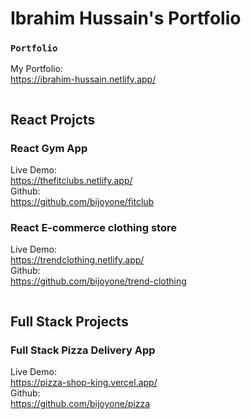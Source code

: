 # Ibrahim Hussain's Portfolio

### `Portfolio`

My Portfolio: <br /> https://ibrahim-hussain.netlify.app/


```
```
## React Projcts

### React Gym App 
Live Demo:<br />
https://thefitclubs.netlify.app/
<br />
Github:<br />
https://github.com/bijoyone/fitclub


### React E-commerce clothing store
Live Demo:<br />
https://trendclothing.netlify.app/
<br />
Github:<br />
https://github.com/bijoyone/trend-clothing

```
```
## Full Stack Projects

### Full Stack Pizza Delivery App
Live Demo:<br />
https://pizza-shop-king.vercel.app/
<br />
Github:<br />
https://github.com/bijoyone/pizza
